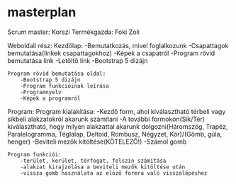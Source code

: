 # masterplan

Scrum master: Korszi
Termékgazda: Foki Zoli

Weboldali rész:
    Kezdőlap: 
        -Bemutatkozás, mivel foglalkozunk
        -Csapattagok bemutatása(linkek csapattagokhoz)
        -Képek a csapatról
        -Program rövid bemutatása link
        -Letöltő link
        -Bootstrap 5 dizájn

    Program rövid bemutatása oldal: 
        -Bootstrap 5 dizájn
        -Program funkcióinak leírása
        -Programnyelv
        -Képek a programról

Program:
    Program kialakítása:
        -Kezdő form, ahol kiválasztható térbeli vagy síkbeli alakzatokról akarunk számítani
        -A további formokon(Sík/Tér) kiválasztható, hogy milyen alakzattal akarunk dolgozni(Háromszög, Trapéz, Paralelogramma, Téglalap, Deltoid, Rombusz, Négyzet, Kör)/(Gömb, gúla, henger)
        -Beviteli mezők kitöltése(KÖTELEZŐ!)
        -Számol gomb


    Program funkciói:
        -terület, kerület, térfogat, felszín számítása
        -alakzat kirajzolása a beviteli mezők kitöltése után
        -vissza gomb használata az elöző formra való visszalépéshez